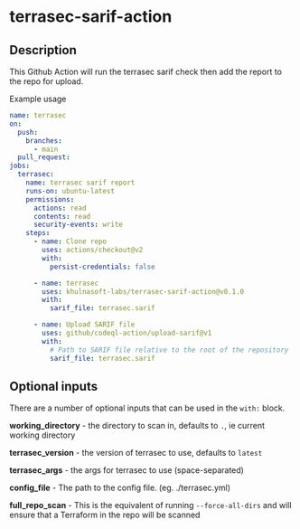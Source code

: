 # terrasec-sarif-action

## Description

This Github Action will run the terrasec sarif check then add the report to the repo for upload.

Example usage

```yaml
name: terrasec
on:
  push:
    branches:
      - main
  pull_request:
jobs:
  terrasec:
    name: terrasec sarif report
    runs-on: ubuntu-latest
    permissions:
      actions: read
      contents: read
      security-events: write
    steps:
      - name: Clone repo
        uses: actions/checkout@v2
        with:
          persist-credentials: false

      - name: terrasec
        uses: khulnasoft-labs/terrasec-sarif-action@v0.1.0
        with:
          sarif_file: terrasec.sarif          

      - name: Upload SARIF file
        uses: github/codeql-action/upload-sarif@v1
        with:
          # Path to SARIF file relative to the root of the repository
          sarif_file: terrasec.sarif         
```

## Optional inputs
There are a number of optional inputs that can be used in the `with:` block.

**working_directory** - the directory to scan in, defaults to `.`, ie current working directory

**terrasec_version** - the version of terrasec to use, defaults to `latest`

**terrasec_args** - the args for terrasec to use (space-separated)

**config_file** - The path to the config file. (eg. ./terrasec.yml)

**full_repo_scan** - This is the equivalent of running `--force-all-dirs` and will ensure that a Terraform in the repo will be scanned
